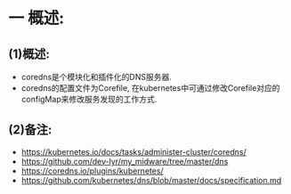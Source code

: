 # 一 概述:
## (1)概述:
- coredns是个模块化和插件化的DNS服务器.
- coredns的配置文件为Corefile, 在kubernetes中可通过修改Corefile对应的configMap来修改服务发现的工作方式.

## (2)备注:
- https://kubernetes.io/docs/tasks/administer-cluster/coredns/
- https://github.com/dev-lyr/my_midware/tree/master/dns
- https://coredns.io/plugins/kubernetes/
- https://github.com/kubernetes/dns/blob/master/docs/specification.md
